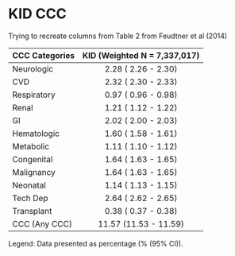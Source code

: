 # KID CCC

Trying to recreate columns from Table 2 from Feudtner et al (2014)

|CCC Categories|KID (Weighted N = 7,337,017)|
|:-------------|:--------------------------:|
|Neurologic    |  2.28 ( 2.26 -  2.30)      |
|CVD           |  2.32 ( 2.30 -  2.33)      |
|Respiratory   |  0.97 ( 0.96 -  0.98)      |
|Renal         |  1.21 ( 1.12 -  1.22)      |
|GI            |  2.02 ( 2.00 -  2.03)      |
|Hematologic   |  1.60 ( 1.58 -  1.61)      |
|Metabolic     |  1.11 ( 1.10 -  1.12)      |
|Congenital    |  1.64 ( 1.63 -  1.65)      |
|Malignancy    |  1.64 ( 1.63 -  1.65)      |
|Neonatal      |  1.14 ( 1.13 -  1.15)      |
|Tech Dep      |  2.64 ( 2.62 -  2.65)      |
|Transplant    |  0.38 ( 0.37 -  0.38)      |
|CCC (Any CCC) | 11.57 (11.53 - 11.59)      |

Legend: Data presented as percentage (% (95% CI)).


